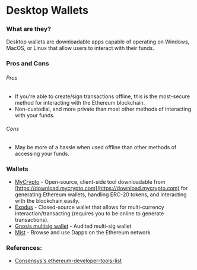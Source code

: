 # Desktop Wallets

### What are they?

Desktop wallets are downloadable apps capable of operating on Windows, MacOS, or Linux that allow users to interact with their funds.

### Pros and Cons

###### Pros

* If you're able to create/sign transactions offline, this is the most-secure method for interacting with the Ethereum blockchain.
* Non-custodial, and more private than most other methods of interacting with your funds.

###### Cons

* May be more of a hassle when used offline than other methods of accessing your funds.

### Wallets

* [MyCrypto](https://github.com/MyCryptoHQ) - Open-source, client-side tool downloadable from [https://download.mycrypto.com](https://download.mycrypto.com) for generating Ethereum wallets, handling ERC-20 tokens, and interacting with the blockchain easily.
* [Exodus](https://exodus.io) - Closed-source wallet that allows for multi-currency interaction/transacting (requires you to be online to generate transactions).
* [Gnosis multisig wallet](https://github.com/gnosis/MultiSigWallet) - Audited multi-sig wallet
* [Mist](https://github.com/ethereum/mist) - Browse and use Dapps on the Ethereum network

### References:
* [Consensys's ethereum-developer-tools-list](https://github.com/ConsenSys/ethereum-developer-tools-list/blob/master/EcosystemResources.md)
